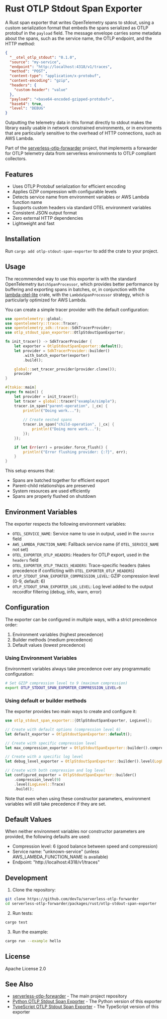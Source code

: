# Rust OTLP Stdout Span Exporter

A Rust span exporter that writes OpenTelemetry spans to stdout, using a custom serialization format that embeds the spans serialized as OTLP protobuf in the `payload` field. 
The message envelope carries some metadata about the spans, such as the service name, the OTLP endpoint, and the HTTP method:

```json
{
  "__otel_otlp_stdout": "0.1.0",
  "source": "my-service",
  "endpoint": "http://localhost:4318/v1/traces",
  "method": "POST",
  "content-type": "application/x-protobuf",
  "content-encoding": "gzip",
  "headers": {
    "custom-header": "value"
  },
  "payload": "<base64-encoded-gzipped-protobuf>",
  "base64": true,
  "level": "DEBUG"
}
```
Outputting the telemetry data in this format directly to stdout makes the library easily usable in network constrained environments, or in enviroments that are particularly sensitive to the overhead of HTTP connections, such as AWS Lambda.

Part of the [serverless-otlp-forwarder](https://github.com/dev7a/serverless-otlp-forwarder) project, that implements a forwarder for OTLP telemetry data from serverless environments to OTLP compliant collectors.

## Features

- Uses OTLP Protobuf serialization for efficient encoding
- Applies GZIP compression with configurable levels
- Detects service name from environment variables or AWS Lambda function name
- Supports custom headers via standard OTEL environment variables
- Consistent JSON output format
- Zero external HTTP dependencies
- Lightweight and fast

## Installation

Run `cargo add otlp-stdout-span-exporter` to add the crate to your project.

## Usage

The recommended way to use this exporter is with the standard OpenTelemetry `BatchSpanProcessor`, which provides better performance by buffering and exporting spans in batches, or, in conjunction with the [lambda-otel-lite](https://crates.io/crates/lambda-otel-lite) crate, with the `LambdaSpanProcessor` strategy, which is particularly optimized for AWS Lambda.

You can create a simple tracer provider with the default configuration:

```rust
use opentelemetry::global;
use opentelemetry::trace::Tracer;
use opentelemetry_sdk::trace::SdkTracerProvider;
use otlp_stdout_span_exporter::OtlpStdoutSpanExporter;

fn init_tracer() -> SdkTracerProvider {
    let exporter = OtlpStdoutSpanExporter::default();
    let provider = SdkTracerProvider::builder()
        .with_batch_exporter(exporter)
        .build();

    global::set_tracer_provider(provider.clone());
    provider
}

#[tokio::main]
async fn main() {
    let provider = init_tracer();
    let tracer = global::tracer("example/simple");
    tracer.in_span("parent-operation", |_cx| {
        println!("Doing work...");
        
        // Create nested spans
        tracer.in_span("child-operation", |_cx| {
            println!("Doing more work...");
        });
    });

    if let Err(err) = provider.force_flush() {
        println!("Error flushing provider: {:?}", err);
    }
}
```

This setup ensures that:
- Spans are batched together for efficient export
- Parent-child relationships are preserved
- System resources are used efficiently
- Spans are properly flushed on shutdown

## Environment Variables

The exporter respects the following environment variables:

- `OTEL_SERVICE_NAME`: Service name to use in output, used in the `source` field
- `AWS_LAMBDA_FUNCTION_NAME`: Fallback service name (if `OTEL_SERVICE_NAME` not set)
- `OTEL_EXPORTER_OTLP_HEADERS`: Headers for OTLP export, used in the `headers` field
- `OTEL_EXPORTER_OTLP_TRACES_HEADERS`: Trace-specific headers (takes precedence if conflicting with `OTEL_EXPORTER_OTLP_HEADERS`)
- `OTLP_STDOUT_SPAN_EXPORTER_COMPRESSION_LEVEL`: GZIP compression level (0-9, default: 6)
- `OTLP_STDOUT_SPAN_EXPORTER_LOG_LEVEL`: Log level added to the output recordfor filtering (debug, info, warn, error)

## Configuration

The exporter can be configured in multiple ways, with a strict precedence order:

1. Environment variables (highest precedence)
2. Builder methods (medium precedence)
3. Default values (lowest precedence)

### Using Environment Variables

Environment variables always take precedence over any programmatic configuration:

```bash
# Set GZIP compression level to 9 (maximum compression)
export OTLP_STDOUT_SPAN_EXPORTER_COMPRESSION_LEVEL=9
```

### Using default or builder methods

The exporter provides two main ways to create and configure it:

```rust
use otlp_stdout_span_exporter::{OtlpStdoutSpanExporter, LogLevel};

// Create with default options (compression level 6)
let default_exporter = OtlpStdoutSpanExporter::default();

// Create with specific compression level
let max_compression_exporter = OtlpStdoutSpanExporter::builder().compression_level(9).build();

// Create with a specific log level
let debug_level_exporter = OtlpStdoutSpanExporter::builder().level(LogLevel::Debug).build();

// Create with both compression and log level
let configured_exporter = OtlpStdoutSpanExporter::builder()
    .compression_level(9)
    .level(LogLevel::Trace)
    .build();
```

Note that even when using these constructor parameters, environment variables will still take precedence if they are set.

## Default Values

When neither environment variables nor constructor parameters are provided, the following defaults are used:

- Compression level: 6 (good balance between speed and compression)
- Service name: "unknown-service" (unless AWS_LAMBDA_FUNCTION_NAME is available)
- Endpoint: "http://localhost:4318/v1/traces"

## Development

1. Clone the repository:
```bash
git clone https://github.com/dev7a/serverless-otlp-forwarder
cd serverless-otlp-forwarder/packages/rust/otlp-stdout-span-exporter
```

2. Run tests:
```bash
cargo test
```

3. Run the example:
```bash
cargo run --example hello
```

## License

Apache License 2.0

## See Also

- [serverless-otlp-forwarder](https://github.com/dev7a/serverless-otlp-forwarder) - The main project repository
- [Python OTLP Stdout Span Exporter](https://github.com/dev7a/serverless-otlp-forwarder/tree/main/packages/python/otlp-stdout-span-exporter) - The Python version of this exporter
- [TypeScript OTLP Stdout Span Exporter](https://github.com/dev7a/serverless-otlp-forwarder/tree/main/packages/node/otlp-stdout-span-exporter) - The TypeScript version of this exporter 